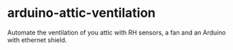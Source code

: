 # arduino-attic-ventilation
Automate the ventilation of you attic with RH sensors, a fan and an Arduino with ethernet shield.
